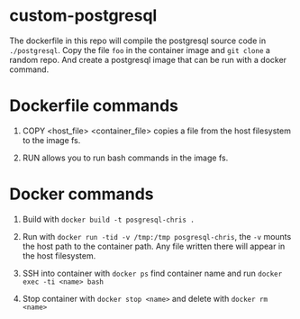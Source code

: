 # custom-postgresql

The dockerfile in this repo will compile the postgresql source code in `./postgresql`. Copy the file `foo` in the container image and `git clone` a random repo.
And create a postgresql image that can be run with a docker command.

# Dockerfile commands

1. COPY <host_file> <container_file> copies a file from the host filesystem to the image fs.

2. RUN <command> allows you to run bash commands in the image fs.


# Docker commands

1. Build with `docker build -t posgresql-chris .`

2. Run with `docker run -tid -v /tmp:/tmp posgresql-chris`, the `-v` mounts the host path to the container path. Any file written there will appear in the host filesystem.

3. SSH into container with `docker ps` find container name and run `docker exec -ti <name> bash`

4. Stop container with `docker stop <name>` and delete with `docker rm <name>`
